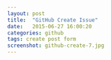 ```yaml
---
layout: post
title:  "GitHub Create Issue"
date:   2015-06-27 16:00:20
categories: github
tags: create post form
screenshot: github-create-7.jpg
---
```

